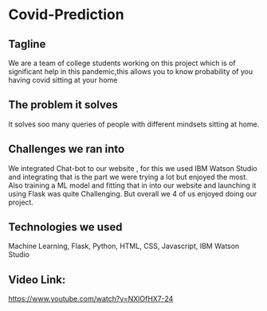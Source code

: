 # Covid-Prediction

## Tagline
We are a team of college students working on this project which is of significant help in this pandemic,this allows you to know probability of you having covid sitting at your home

## The problem it solves
It solves soo many queries of people with different mindsets sitting at home.

## Challenges we ran into
We integrated Chat-bot to our website , for this we used IBM Watson Studio and integrating that is the part we were trying a lot but enjoyed the most. Also training a ML model and fitting that in into our website and launching it using Flask was quite Challenging. But overall we 4 of us enjoyed doing our project.

## Technologies we used
Machine Learning, Flask, Python, HTML, CSS, Javascript, IBM Watson Studio

## Video Link:

https://www.youtube.com/watch?v=NXlOfHX7-24





